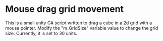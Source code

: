 # Mouse drag grid movement
This is a small unity C# script written to drag a cube in a 2d grid with a mouse pointer. Modify the "m_GridSize" variable value to change the grid size. Currently, it is set to 30 units. 

